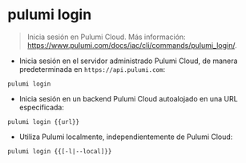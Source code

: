# pulumi login

> Inicia sesión en Pulumi Cloud.
> Más información: <https://www.pulumi.com/docs/iac/cli/commands/pulumi_login/>.

- Inicia sesión en el servidor administrado Pulumi Cloud, de manera predeterminada en `https://api.pulumi.com`:

`pulumi login`

- Inicia sesión en un backend Pulumi Cloud autoalojado en una URL especificada:

`pulumi login {{url}}`

- Utiliza Pulumi localmente, independientemente de Pulumi Cloud:

`pulumi login {{[-l|--local]}}`
